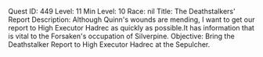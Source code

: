 Quest ID: 449
Level: 11
Min Level: 10
Race: nil
Title: The Deathstalkers' Report
Description: Although Quinn's wounds are mending, I want to get our report to High Executor Hadrec as quickly as possible.It has information that is vital to the Forsaken's occupation of Silverpine.
Objective: Bring the Deathstalker Report to High Executor Hadrec at the Sepulcher.
